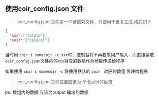 ## 使用coir_config.json 文件  

>coir_config.json 文件是一个键值对文件，方便用于重复生成,格式如下

```json
{
  "xxx":["lululu"],
  "coir":["lalalal"]
}
```

当时用
`
    coir i somecoir -c xxx
`时，控制台将不再要求用户输入，而直接读取`coir_config.json`文件内的`xxx`对应的数组作为参数传递给程序

如果使用 `coir i somecoir -c` 将使用默认的 `coir ` 对应的数组 传递给程序

>coir_config.json 文件位置应该为 命令运行的目录


ps: 数组内的数据 应该为output 输出的数据






